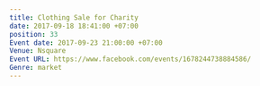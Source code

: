 ```yaml
---
title: Clothing Sale for Charity
date: 2017-09-18 18:41:00 +07:00
position: 33
Event date: 2017-09-23 21:00:00 +07:00
Venue: Nsquare
Event URL: https://www.facebook.com/events/1678244738884586/
Genre: market
---
```


